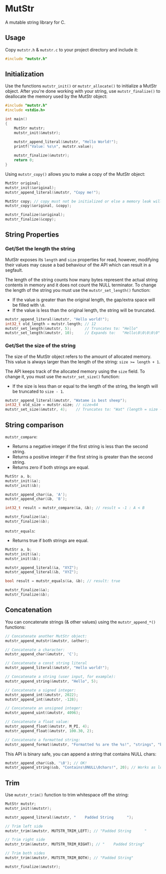 # MutStr

A mutable string library for C.

## Usage

Copy `mutstr.h` & `mutstr.c` to your project directory and include it:

```c
#include "mutstr.h"
```

## Initialization

Use the functions `mutstr_init()` or `mutstr_allocate()` to initialize a MutStr object.
After you're done working with your string, use `mutstr_finalize()` to deallocate the memory used by the MutStr object:

```c
#include "mutstr.h"
#include <stdio.h>

int main()
{
    MutStr mutstr;
    mutstr_init(&mutstr);

    mutstr_append_literal(&mutstr, "Hello World!");
    printf("Value: %s\n", mutstr.value);
    
    mutstr_finalize(&mutstr);
    return 0;
}
```

Using `mutstr_copy()` allows you to make a copy of the MutStr object:

```c
MutStr original;
mutstr_init(&original);
mutstr_append_literal(&mutstr, "Copy me!");

MutStr copy; // copy must not be initialized or else a memory leak will occur!
mutstr_copy(&original, &copy);

mutstr_finalize(&original);
mutstr_finalize(&copy);
```

## String Properties

### Get/Set the length the string

MutStr exposes its `length` and `size` properties for read, however, modifying their values may cause a bad behaviour of
the API which can result in a segfault.

The length of the string counts how many bytes represent the actual string contents in memory and it does not count
the NULL terminator. To change the length of the string you must use the `mutstr_set_length()` function:

* If the value is greater than the original length, the gap/extra space will be filled with `\0`.
* If the value is less than the original length, the string will be truncated.

```c
mutstr_append_literal(&mutstr, "Hello world!");
int32_t old_length = mutstr.length; // 12
mutstr_set_length(&mutstr, 5);      // Truncates to: "Hello"
mutstr_set_length(&mutstr, 10);     // Expands to:   "Hello\0\0\0\0\0"
```

### Get/Set the size of the string

The size of the MutStr object refers to the amount of allocated memory. This value is always larger than the
length of the string: `size >= length + 1`.

The API keeps track of the allocated memory using the `size` field. To change it, you must use the `mutstr_set_size()`
function:

* If the size is less than or equal to the length of the string, the length will be truncated to `size - 1`.

```c
mutstr_append_literal(&mutstr, "Watame is best sheep");
int32_t old_size = mutstr.size; // size=64
mutstr_set_size(&mutstr, 4);    // Truncates to: "Wat" (length = size - 1)
```

## String comparison

`mutstr_compare`:

* Returns a negative integer if the first string is less than the second string.
* Returns a positive integer if the first string is greater than the second string.
* Returns zero if both strings are equal.

```c
MutStr a, b;
mutstr_init(&a);
mutstr_init(&b);

mutstr_append_char(&a, 'A');
mutstr_append_char(&b, 'B');

int32_t result = mutstr_compare(&a, &b); // result = -1 : A < B

mutstr_finalize(&a);
mutstr_finalize(&b);
```

`mutstr_equals`:

* Returns true if both strings are equal.

```c
MutStr a, b;
mutstr_init(&a);
mutstr_init(&b);

mutstr_append_literal(&a, "XYZ");
mutstr_append_literal(&b, "XYZ");

bool result = mutstr_equals(&a, &b); // result: true

mutstr_finalize(&a);
mutstr_finalize(&b);
```

## Concatenation

You can concatenate strings (& other values) using the `mutstr_append_*()` functions:

```c
// Concatenate another MutStr object:
mutstr_append_mutstr(&mutstr, &other);

// Concatenate a character:
mutstr_append_char(&mutstr, 'C');

// Concatenate a const string literal
mutstr_append_literal(&mutstr, "Hello world!");

// Concatenate a string (user input, for example):
mutstr_append_string(&mutstr, "Hello", 5);

// Concatenate a signed integer:
mutstr_append_int(&mutstr, 2022);
mutstr_append_int(&mutstr, -128);

// Concatenate an unsigned integer:
mutstr_append_uint(&mutstr, 4096);

// Concatenate a float value:
mutstr_append_float(&mutstr, M_PI, 4);
mutstr_append_float(&mutstr, 100.30, 2);

// Concatenate a formatted string:
mutstr_append_format(&mutstr, "Formatted %s are the %s!", "strings", "best");
```

This API is binary safe, you can append a string that contains NULL chars:

```c
mutstr_append_char(&sb, '\0'); // OK!
mutstr_append_string(&sb, "Contains\0NULL\0chars!", 20); // Works as long as you know the length
```

## Trim

Use `mutstr_trim()` function to trim whitespace off the string:

```c
MutStr mutstr;
mutstr_init(&mutstr);

mutstr_append_literal(&mutstr, "    Padded String      ");

// Trim left side
mutstr_trim(&mutstr, MUTSTR_TRIM_LEFT); // "Padded String      "

// Trim right side
mutstr_trim(&mutstr, MUTSTR_TRIM_RIGHT); // "    Padded String"

// Trim both sides
mutstr_trim(&mutstr, MUTSTR_TRIM_BOTH); // "Padded String"

mutstr_finalize(&mutstr);
```
